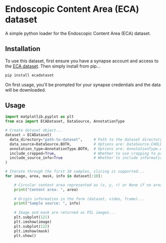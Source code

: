 # Endoscopic Content Area (ECA) dataset
A simple python loader for the Endoscopic Content Area (ECA) dataset.

## Installation
To use this dataset, first ensure you have a synapse account and access to the [ECA dataset](https://www.synapse.org/ecadataset). 
Then simply install from pip...
```bash
pip install ecadataset
```
On first usage, you'll be prompted for your synapse credentials and the data will be downloaded.

## Usage

```python
import matplotlib.pyplot as plt
from eca import ECADataset, DataSource, AnnotationType

# Create dataset object...
dataset = ECADataset(
  data_directory="path-to-dataset",     # Path to the dataset directory. If not found the dataset will be downloaded.
  data_source=DataSource.BOTH,          # Options are: DataSource.CHOLEC, DataSource.ROBUST, and DataSource.BOTH.
  annotation_type=AnnotationType.BOTH,  # Options are: AnnotationType.AREA, AnnotationType.MASK, and AnnotationType.BOTH.
  include_cropped=True,                 # Whether to use cropping to provide additonal samples without a content area.
  include_source_info=True              # Whether to include information about where the frame was taken from.
)

# Iterate through the first 10 samples, slicing is supported...
for image, area, mask, info in dataset[:10]:

    # Circular content area represented as (x, y, r) or None if no area present...
    print("Content area: ", area)
    
    # Origin information in the form (dataset, video, frame)...
    print("Sample source: ", info)
    
    # Image and mask are returned as PIL images...
    plt.subplot(121)
    plt.imshow(image)
    plt.subplot(122)
    plt.imshow(mask)
    plt.show()
```

